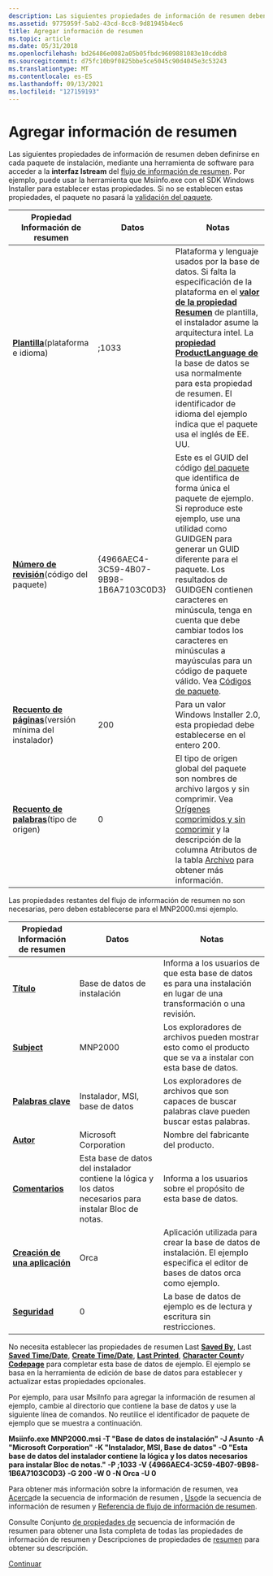 ```yaml
---
description: Las siguientes propiedades de información de resumen deben definirse en cada paquete de instalación, mediante una herramienta de software para acceder a la interfaz Istream del flujo de información de resumen.
ms.assetid: 9775959f-5ab2-43cd-8cc8-9d81945b4ec6
title: Agregar información de resumen
ms.topic: article
ms.date: 05/31/2018
ms.openlocfilehash: bd26486e0082a05b05fbdc9609881083e10cddb8
ms.sourcegitcommit: d75fc10b9f0825bbe5ce5045c90d4045e3c53243
ms.translationtype: MT
ms.contentlocale: es-ES
ms.lasthandoff: 09/13/2021
ms.locfileid: "127159193"
---
```

# <a name="adding-summary-information"></a>Agregar información de resumen

Las siguientes propiedades de información de resumen deben definirse en cada paquete de instalación, mediante una herramienta de software para acceder a la **interfaz Istream** del [flujo de información de resumen](summary-information-stream.md). Por ejemplo, puede usar la herramienta que Msiinfo.exe con el SDK Windows Installer para establecer estas propiedades. Si no se establecen estas propiedades, el paquete no pasará la [validación del paquete](package-validation.md).



| Propiedad Información de resumen                                                   | Datos                                   | Notas                                                                                                                                                                                                                                                                                                                                                                                                |
|--------------------------------------------------------------------------------|----------------------------------------|------------------------------------------------------------------------------------------------------------------------------------------------------------------------------------------------------------------------------------------------------------------------------------------------------------------------------------------------------------------------------------------------------|
| [**Plantilla**](template-summary.md)(plataforma e idioma)<br/>         | ;1033                                  | Plataforma y lenguaje usados por la base de datos. Si falta la especificación de la plataforma en el [**valor de la propiedad Resumen**](template-summary.md) de plantilla, el instalador asume la arquitectura intel. La [**propiedad ProductLanguage de**](productlanguage.md) la base de datos se usa normalmente para esta propiedad de resumen. El identificador de idioma del ejemplo indica que el paquete usa el inglés de EE. UU. |
| [**Número de revisión**](revision-number-summary.md)(código del paquete)<br/>    | {4966AEC4-3C59-4B07-9B98-1B6A7103C0D3} | Este es el GUID del código [del paquete](guid.md) que identifica de forma única el paquete de ejemplo. Si reproduce este ejemplo, use una utilidad como GUIDGEN para generar un GUID diferente para el paquete. Los resultados de GUIDGEN contienen caracteres en minúscula, tenga en cuenta que debe cambiar todos los caracteres en minúsculas a mayúsculas para un código de paquete válido. Vea [Códigos de paquete](package-codes.md).             |
| [**Recuento de páginas**](page-count-summary.md)(versión mínima del instalador)<br/> | 200                                    | Para un valor Windows Installer 2.0, esta propiedad debe establecerse en el entero 200.                                                                                                                                                                                                                                                                                                                 |
| [**Recuento de palabras**](word-count-summary.md)(tipo de origen)<br/>            | 0                                      | El tipo de origen global del paquete son nombres de archivo largos y sin comprimir. Vea [Orígenes comprimidos y sin comprimir](compressed-and-uncompressed-sources.md) y la descripción de la columna Atributos de la tabla [Archivo](file-table.md) para obtener más información.                                                                                                                                |



 

Las propiedades restantes del flujo de información de resumen no son necesarias, pero deben establecerse para el MNP2000.msi ejemplo.



| Propiedad Información de resumen                                 | Datos                                                                             | Notas                                                                                                              |
|--------------------------------------------------------------|----------------------------------------------------------------------------------|--------------------------------------------------------------------------------------------------------------------|
| [**Título**](title-summary.md)                               | Base de datos de instalación                                                            | Informa a los usuarios de que esta base de datos es para una instalación en lugar de una transformación o una revisión.                        |
| [**Subject**](subject-summary.md)                           | MNP2000                                                                          | Los exploradores de archivos pueden mostrar esto como el producto que se va a instalar con esta base de datos.                                  |
| [**Palabras clave**](keywords-summary.md)                         | Instalador, MSI, base de datos                                                         | Los exploradores de archivos que son capaces de buscar palabras clave pueden buscar estas palabras.                                    |
| [**Autor**](author-summary.md)                             | Microsoft Corporation                                                            | Nombre del fabricante del producto.                                                                                |
| [**Comentarios**](comments-summary.md)                         | Esta base de datos del instalador contiene la lógica y los datos necesarios para instalar Bloc de notas. | Informa a los usuarios sobre el propósito de esta base de datos.                                                                  |
| [**Creación de una aplicación**](creating-application-summary.md) | Orca                                                                             | Aplicación utilizada para crear la base de datos de instalación. El ejemplo especifica el editor de bases de datos orca como ejemplo. |
| [**Seguridad**](security-summary.md)                         | 0                                                                                | La base de datos de ejemplo es de lectura y escritura sin restricciones.                                                                    |



 

No necesita establecer las propiedades de resumen Last [**Saved By**](last-saved-by-summary.md), Last [**Saved Time/Date**](last-saved-time-date-summary.md), [**Create Time/Date**](create-time-date-summary.md), [**Last Printed**](last-printed-summary.md), [**Character Count**](character-count-summary.md)y [**Codepage**](codepage-summary.md) para completar esta base de datos de ejemplo. El ejemplo se basa en la herramienta de edición de base de datos para establecer y actualizar estas propiedades opcionales.

Por ejemplo, para usar MsiInfo para agregar la información de resumen al ejemplo, cambie al directorio que contiene la base de datos y use la siguiente línea de comandos. No reutilice el identificador de paquete de ejemplo que se muestra a continuación.

**Msiinfo.exe MNP2000.msi -T "Base de datos de instalación" -J Asunto -A "Microsoft Corporation" -K "Instalador, MSI, Base de datos" -O "Esta base de datos del instalador contiene la lógica y los datos necesarios para instalar Bloc de notas." -P ;1033 -V {4966AEC4-3C59-4B07-9B98-1B6A7103C0D3} -G 200 -W 0 -N Orca -U 0**

Para obtener más información sobre la información de resumen, vea [Acerca](about-the-summary-information-stream.md)de la secuencia de información de resumen , [Uso](using-the-summary-information-stream.md)de la secuencia de información de resumen y [Referencia de flujo de información de resumen](summary-information-stream-reference.md).

Consulte Conjunto [de propiedades de](summary-information-stream-property-set.md) secuencia de información de resumen para obtener una lista completa de todas las propiedades de información de resumen y Descripciones de propiedades de [resumen](summary-property-descriptions.md) para obtener su descripción.

[Continuar](importing-the-user-interface.md)

 

 




